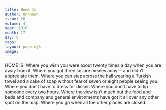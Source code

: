 ```yaml
---
title: Home Is
author: Unknown
issue: 26
volume: 4
year: 1916
month: 17
day: V
tags:
layout: page.njk
image:
---
```

HOME IS:      Where you wish you were about twenty times a day when you are away from it.    Where you got three square meales aday— and didn’t appreciate them.   Where you can step across the hall wearing a Turkish towel and a cake of soap without fear of seven or eight people seeing you.   Where you don’t have to dress for dinner.   Where you don’t have to tip someone every two hours.    Where the view isn’t much but the food and beds and company and general environments have got it all over any other spot on the map.   Where you go when all the other places are closed.    

